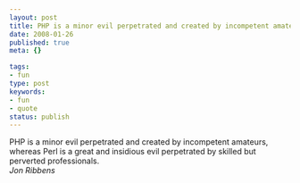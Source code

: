 ```yaml
---
layout: post
title: PHP is a minor evil perpetrated and created by incompetent amateurs, whereas Perl is a great and insidious evil perpetrated by skilled but perverted professionals.
date: 2008-01-26
published: true
meta: {}

tags:
- fun
type: post
keywords:
- fun
- quote
status: publish
---
```

PHP is a minor evil perpetrated and created by incompetent amateurs, whereas Perl is a great and insidious evil perpetrated by skilled but perverted professionals.<br />_Jon Ribbens_
